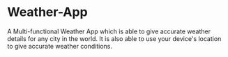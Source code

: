 # Weather-App

A Multi-functional Weather App which is able to give accurate weather details for any city in the world. It is also able to use your device's location to give accurate weather conditions.
